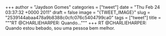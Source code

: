 
+++
author = "Jaydson Gomes"
categories = ["tweet"]
date = "Thu Feb 24 03:37:32 +0000 2011"
draft = false
image = "{TWEET_IMAGE}"
slug = "2539144abaa478a9b8388c0cfc076c5404799ca0"
tags = ["tweet"]
title = """RT @CHARLlEHARPER: Quando..."""
+++
RT @CHARLlEHARPER: Quando estou bebado, sou uma pessoa bem melhor.
